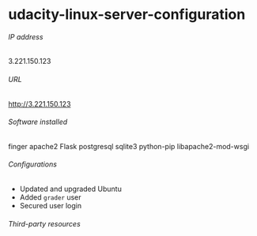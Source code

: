 # udacity-linux-server-configuration

###### IP address

3.221.150.123


###### URL

http://3.221.150.123


###### Software installed

finger
apache2
Flask
postgresql
sqlite3
python-pip
libapache2-mod-wsgi


###### Configurations

* Updated and upgraded Ubuntu 
* Added ```grader``` user
* Secured user login


###### Third-party resources
